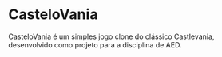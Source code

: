# CasteloVania
CasteloVania é um simples jogo clone do clássico Castlevania, desenvolvido como projeto para a disciplina de AED.
